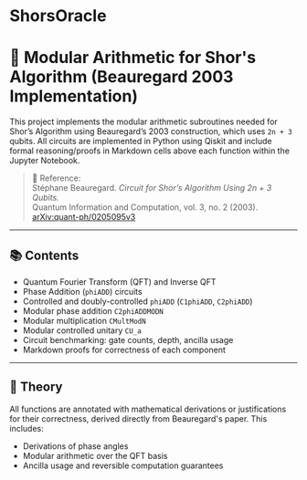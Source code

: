 # ShorsOracle
# 🧮 Modular Arithmetic for Shor's Algorithm (Beauregard 2003 Implementation)

This project implements the modular arithmetic subroutines needed for Shor’s Algorithm using Beauregard’s 2003 construction, which uses `2n + 3` qubits. All circuits are implemented in Python using Qiskit and include formal reasoning/proofs in Markdown cells above each function within the Jupyter Notebook.

> 📄 Reference:  
> Stéphane Beauregard. *Circuit for Shor’s Algorithm Using 2n + 3 Qubits.*  
> Quantum Information and Computation, vol. 3, no. 2 (2003).  
> [arXiv:quant-ph/0205095v3](https://arxiv.org/abs/quant-ph/0205095)

---

## 📚 Contents

- Quantum Fourier Transform (QFT) and Inverse QFT
- Phase Addition (`phiADD`) circuits
- Controlled and doubly-controlled `phiADD` (`C1phiADD`, `C2phiADD`)
- Modular phase addition `C2phiADDMODN`
- Modular multiplication `CMultModN`
- Modular controlled unitary `CU_a`
- Circuit benchmarking: gate counts, depth, ancilla usage
- Markdown proofs for correctness of each component

---

## 🧠 Theory

All functions are annotated with mathematical derivations or justifications for their correctness, derived directly from Beauregard's paper. This includes:

- Derivations of phase angles
- Modular arithmetic over the QFT basis
- Ancilla usage and reversible computation guarantees
